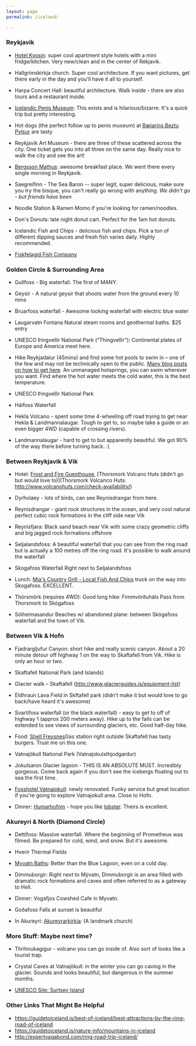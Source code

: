 ```yaml
---
layout: page
permalink: /iceland/

---
```


### Reykjavik
  - [Hotel Kvosin](http://kvosinhotel.is/): super cool apartment style hotels with a mini fridge/kitchen. Very new/clean and in the center of Rekjavik.

  - Hallgrímskirkja church. Super cool architecture. If you want pictures, get there early in the day and you'll have it all to yourself.

  - Harpa Concert Hall: beautiful architecture. Walk inside - there are also tours and a restaurant inside.

<!--   - MUSEUM: THE CULTURE HOUSE : Hverfisgata 15, Reykjavik -->
  - [Icelandic Penis Museum](http://phallus.is/en/): This exists and is hilarious/bizarre. It's a quick trip but pretty interesting.
  
  - Hot dogs (the perfect follow up to penis museum) at [Bæjarins Beztu Pylsur](https://foursquare.com/v/b%C3%A6jarins-beztu-pylsur/4b0c4d00f964a520ce3a23e3) are tasty

  - Reykjavik Art Museum - there are three of these scattered across the city. One ticket gets you into all three on the same day. Really nice to walk the city and see the art!

<!--  - Mokka for Coffee - good coffee, particular the Mocha, they use legit chocolate, also their breakfast menu is off the chain. try the big slice of toast with marmalade and cheese. it's a strange icelandic breakfast thing, delicious.-->
 - [Bergsson Mathus](http://www.bergsson.net/mathus): awesome breakfast place. We went there every single morning in Reykjavik.
<!--  - Tapas Barinn for dinner! -->

  - Saegreifinn - The Sea Baron -- super legit, super delicious, make sure you try the bisque, you can't really go wrong with anything. *We didn't go - but friends have been*

  - Noodle Station & Ramen Momo if you're looking for ramen/noodles.

  - Don's Donuts: late night donut cart. Perfect for the 1am hot donuts.

  - Icelandic Fish and Chips - delicious fish and chips. Pick a ton of different dipping sauces and fresh fish varies daily. Highly recommended.

  - [Fiskfelagid Fish Company](http://www.fiskfelagid.is/en/)

### Golden Circle & Surrounding Area

- Gullfoss - Big waterfall. The first of MANY.

- Geysir - A natural geysir that shoots water from the ground every 10 mins

- Bruarfoss waterfall - Awesome looking waterfall with electric blue water

- Laugarvatn Fontana Natural steam rooms and geothermal baths. $25 entry

- UNESCO Þingvellir National Park (“Thingvellir”): Continental plates of Europe and America meet here.

- Hike Reykjadalur (45mins) and find some hot pools to swim in – one of the few and may not be technically open to the public. [Many blog posts on how to get here](http://www.fontana.is/en/openinghoursandservices). An unmanaged hotsprings, you can swim wherever you want. Find where the hot water meets the cold water, this is the best temperature.

- UNESCO Þingvellir National Park

- Háifoss Waterfall

- Hekla Volcano - spent some time 4-wheeling off road trying to get near Hekla & Landmannalaugar. Tough to get to, so maybe take a guide or an even bigger 4WD (capable of crossing rivers).

- Landmannalaugar - hard to get to but apparently beautiful. We got 90% of the way there before turning back. :(

### Between Reykjavik & Vik

 - Hotel: [Frost and Fire Guesthouse](https://foursquare.com/v/frost-and-fire-guesthouse/4fe0423ce4b066c019e39608), [Thorsmork Volcano Huts (didn't go but would love to)](Thorsmork Volcanco Huts: http://www.volcanohuts.com/check-availability/)
- Dyrholaey - lots of birds, can see Reynisdrangar from here.
- Reynisdrangar - giant rock structures in the ocean, and very cool natural perfect cubic rock formations in the cliff side near Vik
- Reynisfjara: Black sand beach near Vik with some crazy geometric cliffs and big jagged rock formations offshore

- Seljalandsfoss: A beautiful waterfall that you can see from the ring road but is actually a 100 metres off the ring road. It's possible to walk around the waterfall

- Skogafoss Waterfall Right next to Seljalandsfoss
- Lunch: [Mia's Country Grill - Local Fish And Chips](https://foursquare.com/v/mias-country-grill--local-fish-and-chips/57338a1a498e2a1fb0514b8f) truck on the way into Skogafoss. EXCELLENT.

- Thórsmörk (requires 4WD): Good long hike: Fimmvörðuháls Pass from Thorsmork to Skógafoss

- Sólheimasandur Beaches w/ abandoned plane: between Skógafoss waterfall and the town of Vik.

### Between Vik & Hofn

 - Fjadrargljufur Canyon: short hike and really scenic canyon. About a 20 minute detour off highway 1 on the way to Skaftafell from Vik. Hike is only an hour or two.

 - Skaftafell National Park (and Islands)

 - Glacier walk – Skaftafell (http://www.glacierguides.is/equipment-list)

 - Eldhraun Lava Field in Skftafell park (didn't make it but would love to go back/have heard it's awesome)

 - Svartifoss waterfall (or the black waterfall) - easy to get to off of highway 1 (approx 200 meters away). Hike up to the falls can be extended to see views of surrounding glaciers, etc. Good half-day hike.

  - Food: [Shell Freysnes](https://foursquare.com/v/shell-freysnes/5033e875e4b0478e59b5245d)Gas station right outside Skaftafell has tasty burgers. Trust me on this one.

 - Vatnajökull National Park (Vatnajokulsthjodgardur)

 - Jokulsaron Glacier lagoon - THIS IS AN ABSOLUTE MUST. Incredibly gorgeous. Come back again if you don't see the icebergs floating out to sea the first time.

 - [Fosshotel Vatnajokull](http://www.fosshotel.is/hotels/fosshotel-in-the-south-east/fosshotel-vatnajokull/): newly renovated. Funky service but great location if you're going to explore Vatnajokull area. Close to Hofn.

  - Dinner: [Humarhofnin](http://www.humarhofnin.is/) - hope you like [lobster](https://irs1.4sqi.net/img/general/width960/40093_q7vDbe0iE0iGkMKiY4bOgSrzghPwu1_eUoU74_tCV9o.jpg). Theirs is excellent.



### Akureyri & North (Diamond Circle)

- Dettifoss: Massive waterfall. Where the beginning of Prometheus was filmed. Be prepared for cold, wind, and snow. But it's awesome.

- Hverir Thermal Fields

- [Myvatn Baths](http://www.myvatnnaturebaths.is/en/lagoon): Better than the Blue Lagoon, even on a cold day.

- Dimmuborgir: Right next to Mývatn, Dimmuborgir is an area filled with dramatic rock formations and caves and often referred to as a gateway to Hell.

- Dinner: Vogafjos Cowshed Cafe in Myvatn.

- Goðafoss Falls at sunset is beautiful

- In Akureyri: [Akureyrarkirkja](www.akirkja.is): (A landmark church)

### More Stuff: Maybe next time?

 - Thrihnukagigur - volcano you can go inside of. Also sort of looks like a tourist trap.

 - Crystal Caves at Vatnajökull: in the winter you can go caving in the glacier. Sounds and looks beautiful, but dangerous in the summer months.

 - [UNESCO Site: Surtsey Island](http://whc.unesco.org/en/list/1267)

### Other Links That Might Be Helpful
 - https://guidetoiceland.is/best-of-iceland/best-attractions-by-the-ring-road-of-iceland
 - https://guidetoiceland.is/nature-info/mountains-in-iceland
 - http://expertvagabond.com/ring-road-trip-iceland/

